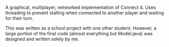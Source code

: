 A graphical, multiplayer, networked implementation of Connect 4. Uses threading to prevent stalling when connected to another player and waiting for their turn.

This was written as a school project with one other student. However, a large portion of the final code (almost everything but Model.java) was designed and written solely by me.
